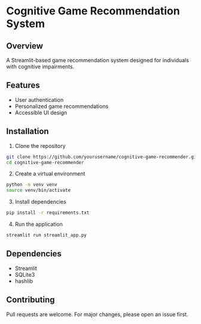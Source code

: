 # Cognitive Game Recommendation System

## Overview
A Streamlit-based game recommendation system designed for individuals with cognitive impairments.

## Features
- User authentication
- Personalized game recommendations
- Accessible UI design

## Installation

1. Clone the repository
```bash
git clone https://github.com/yourusername/cognitive-game-recommender.git
cd cognitive-game-recommender
```

2. Create a virtual environment
```bash
python -m venv venv
source venv/bin/activate  
```

3. Install dependencies
```bash
pip install -r requirements.txt
```

4. Run the application
```bash
streamlit run streamlit_app.py
```

## Dependencies
- Streamlit
- SQLite3
- hashlib

## Contributing
Pull requests are welcome. For major changes, please open an issue first.
